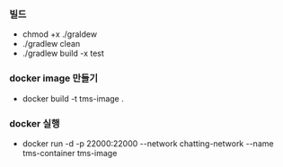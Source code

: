 ### 빌드

- chmod +x ./graldew
- ./gradlew clean
- ./gradlew build -x test

### docker image 만들기

- docker build -t tms-image .

### docker 실행

- docker run -d -p 22000:22000 --network chatting-network --name tms-container tms-image
